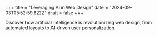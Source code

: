 +++
title = "Leveraging AI in Web Design"
date = "2024-09-03T05:52:59.622Z"
draft = false
+++

  Discover how artificial intelligence is revolutionizing web design, from automated layouts to AI-driven user personalization.
        